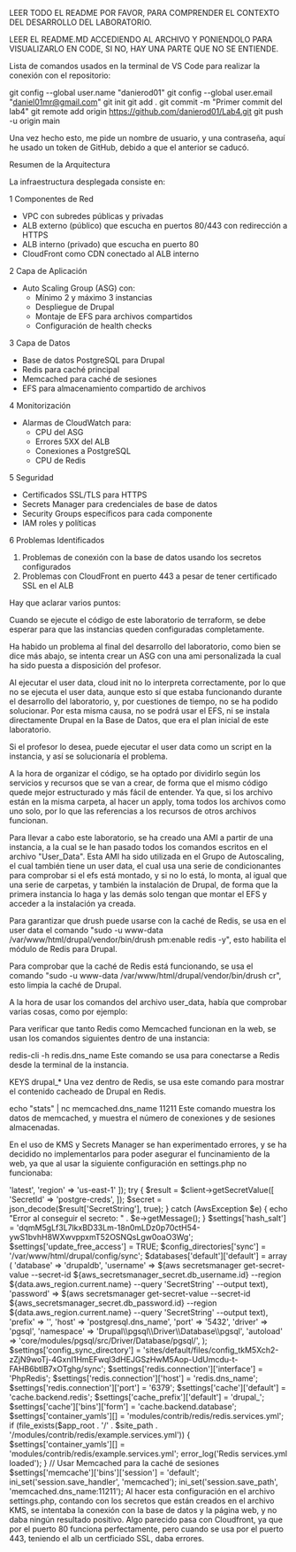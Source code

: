 LEER TODO EL README POR FAVOR, PARA COMPRENDER EL CONTEXTO DEL DESARROLLO DEL LABORATORIO.

LEER EL README.MD ACCEDIENDO AL ARCHIVO Y PONIENDOLO PARA VISUALIZARLO EN CODE, SI NO, HAY UNA PARTE QUE NO SE ENTIENDE.

Lista de comandos usados en la terminal de VS Code para realizar la conexión con el repositorio:

git config --global user.name "danierod01"
git config --global user.email "daniel01mr@gmail.com"
git init
git add .
git commit -m "Primer commit del lab4"
git remote add origin https://github.com/danierod01/Lab4.git
git push -u origin main

Una vez hecho esto, me pide un nombre de usuario, y una contraseña, aquí he usado un token de GitHub, debido a que el anterior se caducó.

 Resumen de la Arquitectura

La infraestructura desplegada consiste en:

1 Componentes de Red
- VPC con subredes públicas y privadas
- ALB externo (público) que escucha en puertos 80/443 con redirección a HTTPS
- ALB interno (privado) que escucha en puerto 80
- CloudFront como CDN conectado al ALB interno

2 Capa de Aplicación
- Auto Scaling Group (ASG) con:
  - Mínimo 2 y máximo 3 instancias
  - Despliegue de Drupal
  - Montaje de EFS para archivos compartidos
  - Configuración de health checks

3 Capa de Datos
- Base de datos PostgreSQL para Drupal
- Redis para caché principal
- Memcached para caché de sesiones
- EFS para almacenamiento compartido de archivos

4 Monitorización
- Alarmas de CloudWatch para:
  - CPU del ASG
  - Errores 5XX del ALB
  - Conexiones a PostgreSQL 
  - CPU de Redis

5 Seguridad
- Certificados SSL/TLS para HTTPS
- Secrets Manager para credenciales de base de datos
- Security Groups específicos para cada componente
- IAM roles y políticas

6 Problemas Identificados
1. Problemas de conexión con la base de datos usando los secretos configurados
2. Problemas con CloudFront en puerto 443 a pesar de tener certificado SSL en el ALB

Hay que aclarar varios puntos:

Cuando se ejecute el código de este laboratorio de terraform, se debe esperar para que las instancias queden configuradas completamente.

Ha habido un problema al final del desarrollo del laboratorio, como bien se dice más abajo, se intenta crear un ASG con una ami personalizada la cual ha sido puesta a disposición del profesor.

Al ejecutar el user data, cloud init no lo interpreta correctamente, por lo que no se ejecuta el user data, aunque esto sí que estaba funcionando durante el desarrollo del laboratorio, y, por cuestiones de tiempo, no se ha podido solucionar. Por esta misma causa, no se podrá usar el EFS, ni se instala directamente Drupal en la Base de Datos, que era el plan inicial de este laboratorio. 

Si el profesor lo desea, puede ejecutar el user data como un script en la instancia, y así se solucionaría el problema.

A la hora de organizar el código, se ha optado por dividirlo según los servicios y recursos que se van a crear, de forma que el mismo código quede mejor estructurado y más fácil de entender. Ya que, si los archivo están en la misma carpeta, al hacer un apply, toma todos los archivos como uno solo, por lo que las referencias a los recursos de otros archivos funcionan.

Para llevar a cabo este laboratorio, se ha creado una AMI a partir de una instancia, a la cual se le han pasado todos los comandos escritos en el archivo "User_Data". Esta AMI ha sido utilizada en el Grupo de Autoscaling, el cual también tiene un user data, el cual usa una serie de condicionantes para comprobar si el efs está montado, y si no lo está, lo monta, al igual que una serie de carpetas, y también la instalación de Drupal, de forma que la primera instancia lo haga y las demás solo tengan que montar el EFS y acceder a la instalación ya creada.

Para garantizar que drush puede usarse con la caché de Redis, se usa en el user data el comando "sudo -u www-data /var/www/html/drupal/vendor/bin/drush pm:enable redis -y", esto habilita el módulo de Redis para Drupal.

Para comprobar que la caché de Redis está funcionando, se usa el comando "sudo -u www-data /var/www/html/drupal/vendor/bin/drush cr", esto limpia la caché de Drupal.

A la hora de usar los comandos del archivo user_data, había que comprobar varias cosas, como por ejemplo:

Para verificar que tanto Redis como Memcached funcionan en la web, se usan los comandos siguientes dentro de una instancia:

redis-cli -h redis.dns_name Este comando se usa para conectarse a Redis desde la terminal de la instancia.

KEYS drupal_* Una vez dentro de Redis, se usa este comando para mostrar el contenido cacheado de Drupal en Redis.

echo "stats" | nc memcached.dns_name 11211 Este comando muestra los datos de memcached, y muestra el número de conexiones y de sesiones almacenadas.

En el uso de KMS y Secrets Manager se han experimentado errores, y se ha decidido no implementarlos para poder asegurar el funcinamiento de la web, ya que al usar la siguiente configuración en settings.php no funcionaba:

<?php

require 'vendor/autoload.php';

use Aws\SecretsManager\SecretsManagerClient;
use Aws\Exception\AwsException;

$client = new SecretsManagerClient([
    'version' => 'latest',
    'region'  => 'us-east-1'  
]);

try {
    $result = $client->getSecretValue([
        'SecretId' => 'postgre-creds',  
    ]);

    $secret = json_decode($result['SecretString'], true);
    } 

catch (AwsException $e) {
    echo "Error al conseguir el secreto: " . $e->getMessage();
}

$settings['hash_salt'] = 'dqmM5gLf3L7lkxBD33Lm-18n0mLDz0p70ctH54-ywS1bvhH8WXwvppxmT52OSNQsLgw0oaO3Wg';
$settings['update_free_access'] = TRUE;
$config_directories['sync'] = '/var/www/html/drupal/config/sync';
$databases['default']['default'] = array (
'database' => 'drupaldb',
'username' => $(aws secretsmanager get-secret-value --secret-id ${aws_secretsmanager_secret.db_username.id} --region ${data.aws_region.current.name} --query 'SecretString' --output text),
'password' => $(aws secretsmanager get-secret-value --secret-id ${aws_secretsmanager_secret.db_password.id} --region ${data.aws_region.current.name} --query 'SecretString' --output text),
'prefix' => '',
'host' => 'postgresql.dns_name',
'port' => '5432',
'driver' => 'pgsql',
'namespace' => 'Drupal\\pgsql\\Driver\\Database\\pgsql',
'autoload' => 'core/modules/pgsql/src/Driver/Database/pgsql/',
);
$settings['config_sync_directory'] = 'sites/default/files/config_tkM5Xch2-zZjN9woTj-4GxnI1HmEFwql3dHEJGSzHwM5Aop-UdUmcdu-t-FAHB6btlB7xOTghg/sync';
$settings['redis.connection']['interface'] = 'PhpRedis';
$settings['redis.connection']['host'] = 'redis.dns_name';
$settings['redis.connection']['port'] = '6379';
$settings['cache']['default'] = 'cache.backend.redis';
$settings['cache_prefix']['default'] = 'drupal_';
$settings['cache']['bins']['form'] = 'cache.backend.database';
$settings['container_yamls'][] = 'modules/contrib/redis/redis.services.yml';

if (file_exists($app_root . '/' . $site_path . '/modules/contrib/redis/example.services.yml')) {
    $settings['container_yamls'][] = 'modules/contrib/redis/example.services.yml';
    error_log('Redis services.yml loaded');
}
// Usar Memcached para la caché de sesiones
$settings['memcache']['bins']['session'] = 'default';
ini_set('session.save_handler', 'memcached');
ini_set('session.save_path', 'memcached.dns_name:11211');

Al hacer esta configuración en el archivo settings.php, contando con los secretos que están creados en el archivo KMS, se intentaba la conexión con la base de datos y la página web, y no daba ningún resultado positivo.

Algo parecido pasa con Cloudfront, ya que por el puerto 80 funciona perfectamente, pero cuando se usa por el puerto 443, teniendo el alb un certficiado SSL, daba errores.



